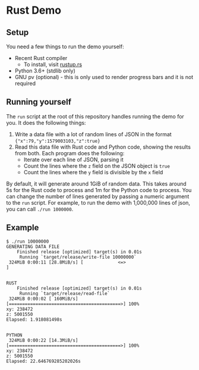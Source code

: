 # Rust Demo

## Setup

You need a few things to run the demo yourself:

- Recent Rust compiler
    - To install, visit [rustup.rs][1]
- Python 3.6+ (stdlib only)
- GNU pv (optional) - this is only used to render progress bars and it is not required

## Running yourself

The `run` script at the root of this repository handles running the demo for you. It does the following things:

1. Write a data file with a lot of random lines of JSON in the format `{"x":79,"y":1579003103,"z":true}`
2. Read this data file with Rust code and Python code, showing the results from both. Each program does the following:
    - Iterate over each line of JSON, parsing it
    - Count the lines where the `z` field on the JSON object is `true`
    - Count the lines where the `y` field is divisible by the `x` field

By default, it will generate around 1GiB of random data. This takes around 5s
for the Rust code to process and 1m for the Python code to process. You can
change the number of lines generated by passing a numeric argument to the `run`
script. For example, to run the demo with 1,000,000 lines of json, you can call
`./run 1000000`.

## Example

```
$ ./run 10000000
GENERATING DATA FILE
    Finished release [optimized] target(s) in 0.01s
     Running `target/release/write-file 10000000`
 324MiB 0:00:11 [28.8MiB/s] [             <=>                                            ]


RUST
    Finished release [optimized] target(s) in 0.01s
     Running `target/release/read-file`
 324MiB 0:00:02 [ 160MiB/s] [==========================================>] 100%
xy: 238472
z: 5001550
Elapsed: 1.918081498s


PYTHON
 324MiB 0:00:22 [14.3MiB/s] [==========================================>] 100%
xy: 238472
z: 5001550
Elapsed: 22.646769285202026s
```

[1]: https://rustup.rs
